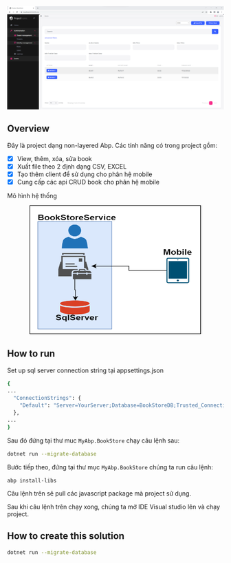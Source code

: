 <a href="https://github.com/ngotruong09">
  <p align="center">
    <img src="./doc/bookstore.png" alt="BookStore">
  </p>
</a>

## Overview

Đây là project dạng non-layered Abp. Các tính năng có trong project gồm:
- [x] View, thêm, xóa, sửa book
- [x] Xuất file theo 2 định dạng CSV, EXCEL
- [x] Tạo thêm client để sử dụng cho phân hệ mobile
- [x] Cung cấp các api CRUD book cho phân hệ mobile   

Mô hình hệ thống

<p align="center">
  <img src="./doc/system.png" alt="Hệ thống" style="width:400px; height:300px;" >
</p>

## How to run

Set up sql server connection string tại appsettings.json

```bash
{
...
  "ConnectionStrings": {
    "Default": "Server=YourServer;Database=BookStoreDB;Trusted_Connection=True"
  },
...
}
```

Sau đó đứng tại thư muc `MyAbp.BookStore` chạy câu lệnh sau:

````bash
dotnet run --migrate-database
````

Bước tiếp theo, đứng tại thư mục `MyAbp.BookStore` chúng ta run câu lệnh:

````bash
abp install-libs
````

Câu lệnh trên sẽ pull các javascript package mà project sử dụng.

Sau khi câu lệnh trên chạy xong, chúng ta mở IDE Visual studio lên và chạy project.

## How to create this solution
````bash
dotnet run --migrate-database
````



